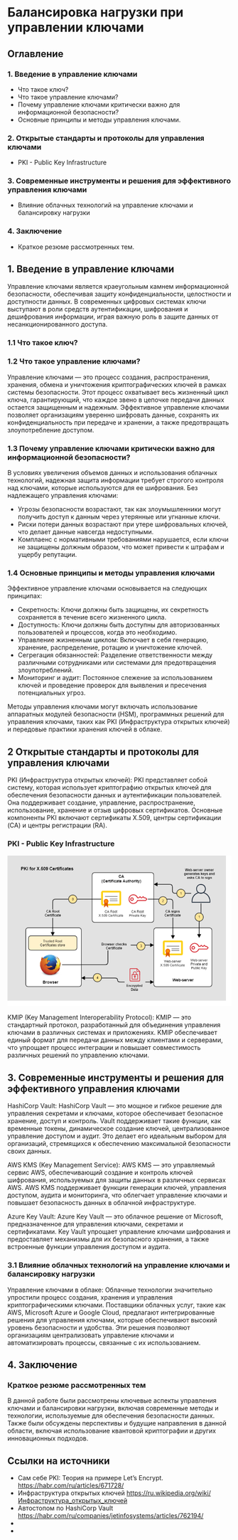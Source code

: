 # Балансировка нагрузки при управлении ключами  #

## Оглавление

### 1. Введение в управление ключами
- Что такое ключ?
- Что такое управление ключами?
- Почему управление ключами критически важно для информационной безопасности?
- Основные принципы и методы управления ключами.

### 2. Открытые стандарты и протоколы для управления ключами 
- PKI - Public Key Infrastructure 
### 3. Современные инструменты и решения для эффективного управления ключами 

- Влияние облачных технологий на управление ключами и балансировку нагрузки

### 4. Заключение

- Краткое резюме рассмотренных тем.

## 1. Введение в управление ключами

Управление ключами является краеугольным камнем информационной безопасности, обеспечивая защиту конфиденциальности, целостности и доступности данных. В современных цифровых системах ключи выступают в роли средств аутентификации, шифрования и дешифрования информации, играя важную роль в защите данных от несанкционированного доступа.

### 1.1 Что такое ключ?

### 1.2 Что такое управление ключами?

Управление ключами — это процесс создания, распространения, хранения, обмена и уничтожения криптографических ключей в рамках системы безопасности. Этот процесс охватывает весь жизненный цикл ключа, гарантирующий, что каждое звено в цепочке передачи данных остается защищенным и надежным. Эффективное управление ключами позволяет организациям уверенно шифровать данные, сохранять их конфиденциальность при передаче и хранении, а также предотвращать злоупотребление доступом.

### 1.3 Почему управление ключами критически важно для информационной безопасности?

В условиях увеличения объемов данных и использования облачных технологий, надежная защита информации требует строгого контроля над ключами, которые используются для ее шифрования. Без надлежащего управления ключами:

- Угрозы безопасности возрастают, так как злоумышленники могут получить доступ к данным через утерянные или угнанные ключи.
- Риски потери данных возрастают при утере шифровальных ключей, что делает данные навсегда недоступными.
- Комплаенс с нормативными требованиями нарушается, если ключи не защищены должным образом, что может привести к штрафам и ущербу репутации.

###  1.4 Основные принципы и методы управления ключами

Эффективное управление ключами основывается на следующих принципах:

- Секретность: Ключи должны быть защищены, их секретность сохраняется в течение всего жизненного цикла.
- Доступность: Ключи должны быть доступны для авторизованных пользователей и процессов, когда это необходимо.
- Управление жизненным циклом: Включает в себя генерацию, хранение, распределение, ротацию и уничтожение ключей.
- Сегрегация обязанностей: Разделение ответственности между различными сотрудниками или системами для предотвращения злоупотреблений.
- Мониторинг и аудит: Постоянное слежение за использованием ключей и проведение проверок для выявления и пресечения потенциальных угроз.

Методы управления ключами могут включать использование аппаратных модулей безопасности (HSM), программных решений для управления ключами, таких как PKI (Инфраструктура открытых ключей) и передовые практики хранения ключей в облаке.

## 2 Открытые стандарты и протоколы для управления ключами

PKI (Инфраструктура открытых ключей): PKI представляет собой систему, которая использует криптографию открытых ключей для обеспечения безопасности данных и аутентификации пользователей. Она поддерживает создание, управление, распространение, использование, хранение и отзыв цифровых сертификатов. Основные компоненты PKI включают сертификаты X.509, центры сертификации (CA) и центры регистрации (RA).

### PKI - Public Key Infrastructure 

![alt text](./images/PKI%20for%20X.509%20Certificates.png)


KMIP (Key Management Interoperability Protocol): KMIP — это стандартный протокол, разработанный для объединения управления ключами в различных системах и приложениях. KMIP обеспечивает единый формат для передачи данных между клиентами и серверами, что упрощает процесс интеграции и повышает совместимость различных решений по управлению ключами.

## 3. Современные инструменты и решения для эффективного управления ключами 

HashiCorp Vault: HashiCorp Vault — это мощное и гибкое решение для управления секретами и ключами, которое обеспечивает безопасное хранение, доступ и контроль. Vault поддерживает такие функции, как временные токены, динамическое создание ключей, централизованное управление доступом и аудит. Это делает его идеальным выбором для организаций, стремящихся к обеспечению максимальной безопасности своих данных.

AWS KMS (Key Management Service): AWS KMS — это управляемый сервис AWS, обеспечивающий создание и контроль ключей шифрования, используемых для защиты данных в различных сервисах AWS. AWS KMS поддерживает функции генерации ключей, управления доступом, аудита и мониторинга, что облегчает управление ключами и повышает безопасность данных в облачной инфраструктуре.

Azure Key Vault: Azure Key Vault — это облачное решение от Microsoft, предназначенное для управления ключами, секретами и сертификатами. Key Vault упрощает управление ключами шифрования и предоставляет механизмы для их безопасного хранения, а также встроенные функции управления доступом и аудита.

### 3.1 Влияние облачных технологий на управление ключами и балансировку нагрузки

Управление ключами в облаке: Облачные технологии значительно упростили процесс создания, хранения и управления криптографическими ключами. Поставщики облачных услуг, такие как AWS, Microsoft Azure и Google Cloud, предлагают интегрированные решения для управления ключами, которые обеспечивают высокий уровень безопасности и удобства. Эти решения позволяют организациям централизовать управление ключами и автоматизировать процессы, связанные с их использованием.

## 4. Заключение

### Краткое резюме рассмотренных тем
  В данной работе были рассмотрены ключевые аспекты управления ключами и балансировки нагрузки, включая современные методы и технологии, используемые для обеспечения безопасности данных. Также были обсуждены перспективы и будущие направления в данной области, включая использование квантовой криптографии и других инновационных подходов.

## Ссылки на источники

- Сам себе PKI: Теория на примере Let’s Encrypt. https://habr.com/ru/articles/671728/
- Инфраструктура открытых ключей https://ru.wikipedia.org/wiki/Инфраструктура_открытых_ключей
- Автостопом по HashiCorp Vault https://habr.com/ru/companies/jetinfosystems/articles/762194/
-
-
